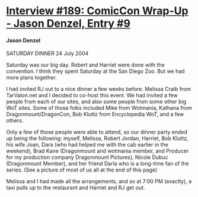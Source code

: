# [Interview #189: ComicCon Wrap-Up - Jason Denzel, Entry #9](https://www.theoryland.com/intvmain.php?i=189#9)

#### Jason Denzel

SATURDAY DINNER 24 July 2004

Saturday was our big day. Robert and Harriet were done with the convention. I think they spent Saturday at the San Diego Zoo. But we had more plans together.

I had invited RJ out to a nice dinner a few weeks before. Melissa Craib from TarValon.net and I decided to co-host this event. We had invited a few people from each of our sites, and also some people from some other big WoT sites. Some of those folks included Mike from Wotmania, Kathana from Dragonmount/DragonCon, Bob Kluttz from Encyclopedia WoT, and a few others.

Only a few of those people were able to attend, so our dinner party ended up being the following: myself, Melissa, Robert Jordan, Harriet, Bob Kluttz, his wife Joan, Dara (who had helped me with the cab earlier in the weekend), Brad Kane (Dragonmount and wotmania member, and Producer for my production company Dragonmount Pictures), Nicole Dubuc (Dragonmount Member), and her friend Darla who is a long-time fan of the series. (See a picture of most of us all at the end of this page)

Melissa and I had made all the arrangements, and so at 7:00 PM (exactly), a taxi pulls up to the restaurant and Harriet and RJ get out.

